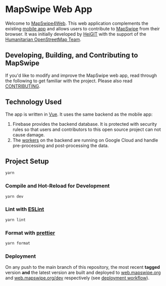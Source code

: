 # MapSwipe Web App

Welcome to [MapSwipe4Web](https://web.mapswipe.org). This web application complements the existing [mobile app](https://github.com/mapswipe/mapswipe) and allows users to contribute to [MapSwipe](https://mapswipe.org) from their browser. It was initially developed by [HeiGIT](https://www.heigit.org) with the support of the [Humanitarian OpenStreetMap Team](https://www.hotosm.org/).

## Developing, Building, and Contributing to MapSwipe

If you'd like to modify and improve the MapSwipe web app, read through the following to get familiar with the project. Please also read [CONTRIBUTING](CONTRIBUTING.md).

## Technology Used

The app is written in [Vue](https://vuejs.org). It uses the same backend as the mobile app:
1. Firebase provides the backend database. It is protected with security rules so that users and contributors to this open source project can not cause damage.
1. The [workers](https://github.com/mapswipe/python-mapswipe-workers) on the backend are running on Google Cloud and handle pre-processing and post-processing the data.

## Project Setup

```sh
yarn
```

### Compile and Hot-Reload for Development

```sh
yarn dev
```

### Lint with [ESLint](https://eslint.org/)

```sh
yarn lint
```

### Format with [prettier](https://prettier.io)

```sh
yarn format
```

### Deployment

On any push to the main branch of this repository, the most recent **tagged** version **and** the latest version are built and deployed to [web.mapswipe.org](https://web.mapswipe.org) and [web.mapswipe.org/dev](https://web.mapswipe.org/dev) respectively (see [deployment workflow](.github/workflows/deploy.yml)).
